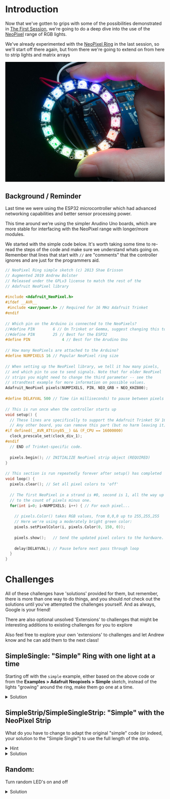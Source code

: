 # Introduction

Now that we've gotten to grips with some of the possibilities demonstrated in [The First Session](0-GettingStarted.md), we're going to do a deep dive into the use of the [NeoPixel](https://www.adafruit.com/category/168) range of RGB lights. 

We've already experimented with the [NeoPixel Ring](https://www.adafruit.com/product/1463) in the last session, so we'll start off there again, but from there we're going to extend on from here to strip lights and matrix arrays

![](img/ring.jpg)

## Background / Reminder

Last time we were using the ESP32 microcontroller which had advanced networking capabilities and better sensor processing power. 

This time around we're using the simpler Arudino Uno boards, which are more stable for interfacing with the NeoPixel range with longer/more modules.

We started with the simple code below. It's worth taking some time to re-read the steps of the code and make sure we understand whats going on. Remember that lines that start with `//` are "comments" that the controller ignores and are just for the programmers aid.

```cpp
// NeoPixel Ring simple sketch (c) 2013 Shae Erisson
// Augmented 2019 Andrew Bolster
// Released under the GPLv3 license to match the rest of the
// Adafruit NeoPixel library

#include <Adafruit_NeoPixel.h>
#ifdef __AVR__
 #include <avr/power.h> // Required for 16 MHz Adafruit Trinket
#endif

// Which pin on the Arduino is connected to the NeoPixels?
//#define PIN        6 // On Trinket or Gemma, suggest changing this to 1
//#define PIN 		 25 // Best for the ESP32
#define PIN 			 4 // Best for the Arudino Uno

// How many NeoPixels are attached to the Arduino?
#define NUMPIXELS 16 // Popular NeoPixel ring size

// When setting up the NeoPixel library, we tell it how many pixels,
// and which pin to use to send signals. Note that for older NeoPixel
// strips you might need to change the third parameter -- see the
// strandtest example for more information on possible values.
Adafruit_NeoPixel pixels(NUMPIXELS, PIN, NEO_GRB + NEO_KHZ800);

#define DELAYVAL 500 // Time (in milliseconds) to pause between pixels

// This is run once when the controller starts up
void setup() {
  // These lines are specifically to support the Adafruit Trinket 5V 16 MHz.
  // Any other board, you can remove this part (but no harm leaving it):
#if defined(__AVR_ATtiny85__) && (F_CPU == 16000000)
  clock_prescale_set(clock_div_1);
#endif
  // END of Trinket-specific code.

  pixels.begin(); // INITIALIZE NeoPixel strip object (REQUIRED)
}

// This section is run repeatedly forever after setup() has completed
void loop() {
  pixels.clear(); // Set all pixel colors to 'off'

  // The first NeoPixel in a strand is #0, second is 1, all the way up
  // to the count of pixels minus one.
  for(int i=0; i<NUMPIXELS; i++) { // For each pixel...

    // pixels.Color() takes RGB values, from 0,0,0 up to 255,255,255
    // Here we're using a moderately bright green color:
    pixels.setPixelColor(i, pixels.Color(0, 150, 0));

    pixels.show();   // Send the updated pixel colors to the hardware.

    delay(DELAYVAL); // Pause before next pass through loop
  }
}
```


# Challenges

All of these challenges have 'solutions' provided for them, but remember, there is more than one way to do things, and you should *not* check out the solutions until you've attempted the challenges yourself. And as always, Google is your friend!

There are also optional unsolved 'Extensions' to challenges that might be interesting additions to existing challenges for you to explore

Also feel free to explore your own 'extensions' to challenges and let Andrew know and he can add them to the next class!

## SimpleSingle: "Simple" Ring with one light at a time

Starting off with the `simple` example, either based on the above code or from the **Examples > Adafruit Neopixels > Simple** sketch, instead of the lights "growing" around the ring, make them go one at a time. 

<details>
	<summary>Solution</summary>
	<p>
	
```cpp
// This section is run repeatedly forever after setup() has completed
void loop() {
  pixels.clear(); // Set all pixel colors to 'off'

  // The first NeoPixel in a strand is #0, second is 1, all the way up
  // to the count of pixels minus one.
  for(int i=0; i<NUMPIXELS; i++) { // For each pixel...

    // pixels.Color() takes RGB values, from 0,0,0 up to 255,255,255
    // Here we're using a moderately bright green color:
    pixels.setPixelColor(i, pixels.Color(0, 150, 0));

    pixels.show();   // Send the updated pixel colors to the hardware.

    delay(DELAYVAL); // Pause before next pass through loop
    
    pixels.setPixelColor(i, pixels.Color(0, 150, 0)); // Turn this light off 
    // (this won't be applied to the strip until `pixels.show()` is called in the next loop
  }
}
```
	</p>
	
</details>

## SimpleStrip/SimpleSingleStrip: "Simple" with the NeoPixel Strip

What do you have to change to adapt the original "simple" code (or indeed, your solution to the "Simple Single") to use the full length of the strip.

<details>
	<summary>Hint</summary>
	<p>The NeoPixel Strip has 60 LED's and the NeoMatrix has 64 LEDs</p>
</details>
<details>
	<summary>Solution</summary>
	<p>
	Update the `#define NUMPIXELS` value defined at near the top of the sketch to _60_ for the pixel strip
	</p>
</details>

## Random: 

Turn random LED's on and off

<details>
	<summary>Solution</summary>
	<p>
	
Sometimes it's better to keep things simple!

```cpp
void loop() {
    pixels.clear();
    // pixels.Color() takes RGB values, from 0,0,0 up to 255,255,255
    // Here we're using a moderately bright green color:
    pixels.setPixelColor(random(NUMPIXELS), pixels.Color(0, 150, 0));
    pixels.show();   // Send the updated pixel colors to the hardware.

    delay(DELAYVAL); // Pause before next pass through loop
}
```

### Extension: Random with Random Colours

### Extension: Random Fill

## Even/Odd

All at once, turn every other LED (0,2,4,6,8, etc) on and off, then turn the alternate (1,3,5,7,etc) on and off, and repeat

<details>
	<summary>Solution</summary>
	<p>
	
Above the `setup()` function add

```cpp
#define SKIP 2 // Width of Skip (we jump every other LED)
```

and then update the `loop` with

```cpp
void loop() {
  // The first NeoPixel in a strand is #0, second is 1, all the way up
  // to the count of pixels minus one.
  for(int i=0; i<SKIP; i++) { // For each 'SKIP' start (0,1,etc)
    
    pixels.clear(); // Set all pixel colors to 'off'
    
    for( int j=i; j<NUMPIXELS; j+=SKIP){ // (Start from the i, and 
                                  // skip over until the end of the strip

      // pixels.Color() takes RGB values, from 0,0,0 up to 255,255,255
      // Here we're using a moderately bright green color:
      pixels.setPixelColor(j, pixels.Color(0, 150, 0));
    }
     
    pixels.show();   // Send the updated pixel colors to the hardware.

    delay(DELAYVAL); // Pause before next pass through loop
  }
}
```

### Extension: Alternate Colours

One colour for evens, one colour for odds

### Extension: Random Colours

Random colour for each loop

### Extension: Every N

Could you extend this to skip in 3's instead of 2's? What about 5's?

## Line Chase

When we did "Simple Single", we had one LED 'moving' up the strip. How could we change this to being 5 LED's moving across the strip (or any number of LEDs) moving as a block.

<details>
	<summary>Solution</summary>
	<p>
Above the `setup()` function add

```cpp
#define CHASE 5 // How long a block of active LEDs we have
```

and then update the `loop` with
	
```cpp
void loop() {
  pixels.clear(); // Set all pixel colors to 'off'

  // The first NeoPixel in a strand is #0, second is 1, all the way up
  // to the count of pixels minus one.
  for(int i=0; i<NUMPIXELS; i++) { // For each pixel...

    // pixels.Color() takes RGB values, from 0,0,0 up to 255,255,255
    // Here we're using a moderately bright green color:
    pixels.setPixelColor(i, pixels.Color(0, 150, 0));

    pixels.show();   // Send the updated pixel colors to the hardware.

    delay(DELAYVAL); // Pause before next pass through loop

    // turn off the LED 'CHASE' elements behind me
    if (i>CHASE){
      pixels.setPixelColor(i-CHASE, pixels.Color(0, 0, 0));
    }
  }
}
```

### Extension: Looping Line

When the "block" gets to the end of the strip, make it continue "around" the strip as if the strip was in a ring, so there are always 5 LED's active.

### Extension: Bouncing Line

When the "block" gets to the end of the strip, make it "bounce back" and come backwards down the line instead of looping "around" the strip

## Rainbow

## Rolling Rainbow



